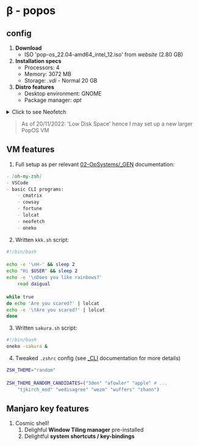 # β - popos

<!--
user: gitgud
passwd: micro7
-->

## config

1. **Download**
   - ISO 'pop-os_22.04-amd64_intel_12.iso' from *website* (2.80 GB)
2. **Installation specs**
   - Processors: 4
   - Memory: 3072 MB
   - Storage: *.vdi* - Normal 20 GB
3. **Distro features**
   - Desktop environment: GNOME
   - Package manager: *apt*

<details>
<summary>Click to see Neofetch</summary>

![popos-neofetch](/SLIT-projects/02-Operating_Systems/images/VMs-L03-popos-neofetch.PNG)

</details>



> As of 20/11/2022: 'Low Disk Space' hence I may set up a new larger PopOS VM


## VM features


1. Full setup as per relevant [02-OpSystems/_GEN](/SLIT-projects/02-Operating_Systems/_GEN/) documentation:
```markdown
- [oh-my-zsh]
- VSCode
- basic CLI programs:
    - cmatrix
    - cowsay
    - fortune
    - lolcat
    - neofetch
    - oneko
```

2. Written `kkk.sh` script:
```bash
#!/bin/bash

echo -e '\nH-' && sleep 2
echo "Hi $USER" && sleep 2
echo -e '\nDoes you like rainbows?'
    read daigual

while true
do echo 'Are you scared?' | lolcat
echo -e '\tAre you scared?' | lolcat
done
```


3. Written `sakura.sh` script:
```bash
#!/bin/bash
oneko -sakura &
```

<!--
Y TF can't I run it on WSL tho lol
-->

4. Tweaked `.zshrc` config (see [_CLI](/SLIT-projects/02-Operating_Systems/_GEN/_CLI.md) documentation for more details)

```bash
ZSH_THEME="random"

ZSH_THEME_RANDOM_CANDIDATES=("3den" "afowler" "apple" # ...
    "tjkirch_mod" "wedisagree" "wezm" "wuffers" "zhann")
```

<!--
5. Tested TEA_INVADERS in this machine lol
-->



## **Manjaro** key features

1. Cosmic shell! <!--DOCUMENTATION LMAO-->
   1. Delighful **Window Tiling manager** pre-installed
   2. Delightful **system shortcuts / key-bindings**